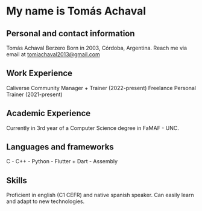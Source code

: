 # My name is Tomás Achaval

## Personal and contact information
Tomás Achaval Berzero
Born in 2003, Córdoba, Argentina.
Reach me via email at tomiachaval2013@gmail.com

## Work Experience
Caliverse Community Manager + Trainer (2022-present)
Freelance Personal Trainer (2021-present)

## Academic Experience
Currently in 3rd year of a Computer Science degree in FaMAF - UNC.

## Languages and frameworks
C - C++ - Python - Flutter + Dart - Assembly

## Skills
Proficient in english (C1 CEFR) and native spanish speaker.
Can easily learn and adapt to new technologies.
